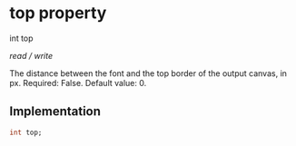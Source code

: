 


# top property







int top
  
_<span class="feature">read / write</span>_



<p>The distance between the font and the top border of the output canvas, in px. Required: False. Default value: 0.</p>



## Implementation

```dart
int top;
```







